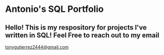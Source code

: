 # Antonio's SQL Portfolio

## Hello! This is my respository for projects I've written in SQL! Feel Free to reach out to my email 
tonygutierrez2444@gmail.com 
